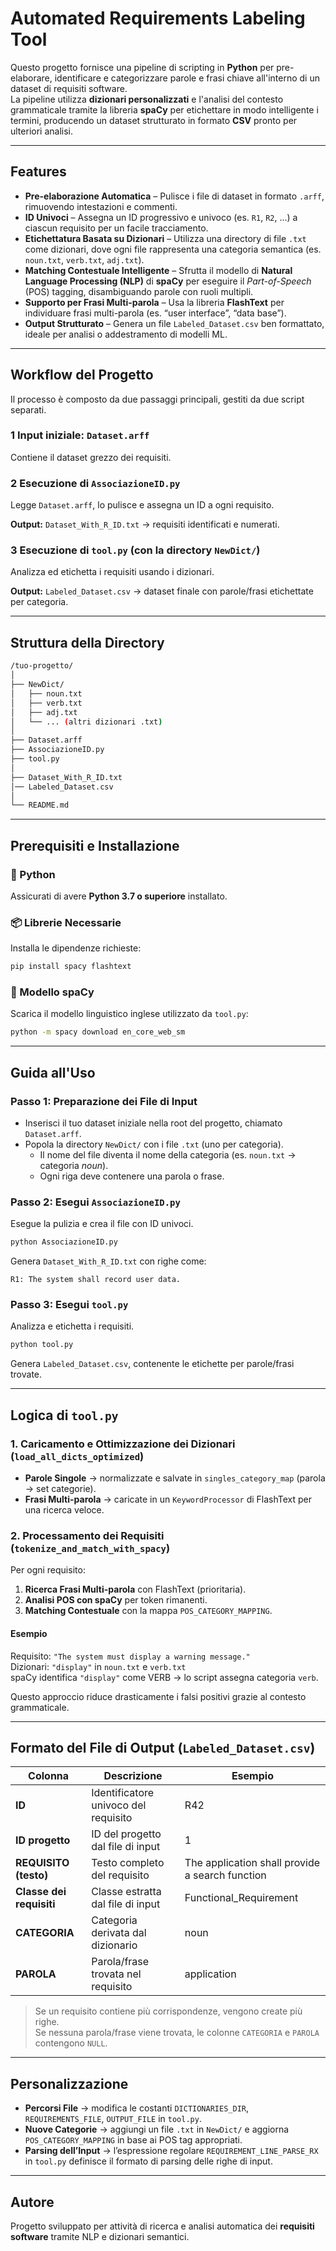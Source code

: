 #  Automated Requirements Labeling Tool

Questo progetto fornisce una pipeline di scripting in **Python** per pre-elaborare, identificare e categorizzare parole e frasi chiave all'interno di un dataset di requisiti software.  
La pipeline utilizza **dizionari personalizzati** e l'analisi del contesto grammaticale tramite la libreria **spaCy** per etichettare in modo intelligente i termini, producendo un dataset strutturato in formato **CSV** pronto per ulteriori analisi.

---

##  Features

- **Pre-elaborazione Automatica** – Pulisce i file di dataset in formato `.arff`, rimuovendo intestazioni e commenti.  
- **ID Univoci** – Assegna un ID progressivo e univoco (es. `R1`, `R2`, ...) a ciascun requisito per un facile tracciamento.  
- **Etichettatura Basata su Dizionari** – Utilizza una directory di file `.txt` come dizionari, dove ogni file rappresenta una categoria semantica (es. `noun.txt`, `verb.txt`, `adj.txt`).  
- **Matching Contestuale Intelligente** – Sfrutta il modello di **Natural Language Processing (NLP)** di **spaCy** per eseguire il *Part-of-Speech* (POS) tagging, disambiguando parole con ruoli multipli.  
- **Supporto per Frasi Multi-parola** – Usa la libreria **FlashText** per individuare frasi multi-parola (es. “user interface”, “data base”).  
- **Output Strutturato** – Genera un file `Labeled_Dataset.csv` ben formattato, ideale per analisi o addestramento di modelli ML.

---

## Workflow del Progetto

Il processo è composto da due passaggi principali, gestiti da due script separati.

### 1️ Input iniziale: `Dataset.arff`
Contiene il dataset grezzo dei requisiti.

### 2️ Esecuzione di `AssociazioneID.py`
Legge `Dataset.arff`, lo pulisce e assegna un ID a ogni requisito.

**Output:** `Dataset_With_R_ID.txt` → requisiti identificati e numerati.

### 3️ Esecuzione di `tool.py` (con la directory `NewDict/`)
Analizza ed etichetta i requisiti usando i dizionari.

**Output:** `Labeled_Dataset.csv` → dataset finale con parole/frasi etichettate per categoria.

---

##  Struttura della Directory

```bash
/tuo-progetto/
│
├── NewDict/
│   ├── noun.txt
│   ├── verb.txt
│   ├── adj.txt
│   └── ... (altri dizionari .txt)
│
├── Dataset.arff
├── AssociazioneID.py
├── tool.py
│
├── Dataset_With_R_ID.txt
│── Labeled_Dataset.csv
│
└── README.md
```

---

## Prerequisiti e Installazione

### 🐍 Python
Assicurati di avere **Python 3.7 o superiore** installato.

### 📦 Librerie Necessarie
Installa le dipendenze richieste:
```bash
pip install spacy flashtext
```

### 💬 Modello spaCy
Scarica il modello linguistico inglese utilizzato da `tool.py`:
```bash
python -m spacy download en_core_web_sm
```

---

##  Guida all'Uso

### Passo 1: Preparazione dei File di Input
- Inserisci il tuo dataset iniziale nella root del progetto, chiamato `Dataset.arff`.
- Popola la directory `NewDict/` con i file `.txt` (uno per categoria).  
  - Il nome del file diventa il nome della categoria (es. `noun.txt` → categoria *noun*).  
  - Ogni riga deve contenere una parola o frase.

### Passo 2: Esegui `AssociazioneID.py`
Esegue la pulizia e crea il file con ID univoci.

```bash
python AssociazioneID.py
```

Genera `Dataset_With_R_ID.txt` con righe come:
```
R1: The system shall record user data.
```

### Passo 3: Esegui `tool.py`
Analizza e etichetta i requisiti.

```bash
python tool.py
```

Genera `Labeled_Dataset.csv`, contenente le etichette per parole/frasi trovate.

---

##  Logica di `tool.py`

### 1. Caricamento e Ottimizzazione dei Dizionari (`load_all_dicts_optimized`)
- **Parole Singole** → normalizzate e salvate in `singles_category_map` (parola → set categorie).  
- **Frasi Multi-parola** → caricate in un `KeywordProcessor` di FlashText per una ricerca veloce.  

### 2. Processamento dei Requisiti (`tokenize_and_match_with_spacy`)
Per ogni requisito:
1. **Ricerca Frasi Multi-parola** con FlashText (prioritaria).  
2. **Analisi POS con spaCy** per token rimanenti.  
3. **Matching Contestuale** con la mappa `POS_CATEGORY_MAPPING`.

#### Esempio
Requisito: `"The system must display a warning message."`  
Dizionari: `"display"` in `noun.txt` e `verb.txt`  
spaCy identifica `"display"` come VERB → lo script assegna categoria `verb`.

Questo approccio riduce drasticamente i falsi positivi grazie al contesto grammaticale.

---

##  Formato del File di Output (`Labeled_Dataset.csv`)

| Colonna | Descrizione | Esempio |
|----------|-------------|----------|
| **ID** | Identificatore univoco del requisito | R42 |
| **ID progetto** | ID del progetto dal file di input | 1 |
| **REQUISITO (testo)** | Testo completo del requisito | The application shall provide a search function |
| **Classe dei requisiti** | Classe estratta dal file di input | Functional_Requirement |
| **CATEGORIA** | Categoria derivata dal dizionario | noun |
| **PAROLA** | Parola/frase trovata nel requisito | application |

> Se un requisito contiene più corrispondenze, vengono create più righe.  
> Se nessuna parola/frase viene trovata, le colonne `CATEGORIA` e `PAROLA` contengono `NULL`.

---

##  Personalizzazione

- **Percorsi File** → modifica le costanti `DICTIONARIES_DIR`, `REQUIREMENTS_FILE`, `OUTPUT_FILE` in `tool.py`.  
- **Nuove Categorie** → aggiungi un file `.txt` in `NewDict/` e aggiorna `POS_CATEGORY_MAPPING` in base ai POS tag appropriati.  
- **Parsing dell’Input** → l’espressione regolare `REQUIREMENT_LINE_PARSE_RX` in `tool.py` definisce il formato di parsing delle righe di input.

---

##  Autore
Progetto sviluppato per attività di ricerca e analisi automatica dei **requisiti software** tramite NLP e dizionari semantici.
